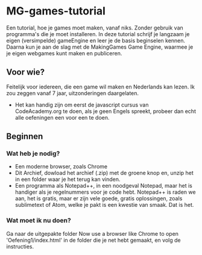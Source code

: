 # MG-games-tutorial
Een tutorial, hoe je games moet maken, vanaf niks. Zonder gebruik van programma's die je moet installeren. 
In deze tutorial schrijf je langzaam je eigen (versimpelde) gameEngine en leer je de basis beginselen kennen.
Daarna kun je aan de slag met de MakingGames Game Engine, waarmee je je eigen webgames kunt maken en publiceren.

## Voor wie?
Feitelijk voor iedereen, die een game wil maken en Nederlands kan lezen. Ik zou zeggen vanaf 7 jaar, uitzonderingen daargelaten.
 - Het kan handig zijn om eerst de javascript cursus van CodeAcademy.org te doen, als je geen Engels spreekt, probeer dan echt alle oefeningen een voor een te doen.

## Beginnen

### Wat heb je nodig?
 - Een moderne browser, zoals Chrome
 - Dit Archief, dowload het archief (.zip) met de groene knop en, unzip het in een folder waar je het terug kan vinden.
 - Een programma als Notepad++, in een noodgeval Notepad, maar het is handiger als je regelnummers voor je code hebt.
   Notepad++ is raden we aan, het is gratis, maar er zijn vele goede, gratis oplossingen, 
   zoals sublimetext of Atom, welke je pakt is een kwestie van smaak.
 Dat is het.
 
### Wat moet ik nu doen?
Ga naar de uitgepakte folder
Now use a browser like Chrome to open 'Oefening1/index.html' in de folder die je net hebt gemaakt, en volg de instructies.

